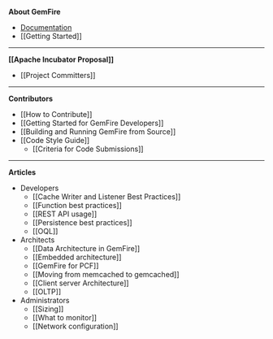 **About GemFire**
* [Documentation](http://gemfire.docs.pivotal.io)
* [[Getting Started]]
***
**[[Apache Incubator Proposal]]**
* [[Project Committers]]
***
**Contributors**
* [[How to Contribute]]
* [[Getting Started for GemFire Developers]]
* [[Building and Running GemFire from Source]]
* [[Code Style Guide]]
  * [[Criteria for Code Submissions]]

***
**Articles**
* Developers
  * [[Cache Writer and Listener Best Practices]]
  * [[Function best practices]]
  * [[REST API usage]]
  * [[Persistence best practices]]
  * [[OQL]]
* Architects
  * [[Data Architecture in GemFire]]
  * [[Embedded architecture]]
  * [[GemFire for PCF]]
  * [[Moving from memcached to gemcached]]
  * [[Client server Architecture]]
  * [[OLTP]]
* Administrators
  * [[Sizing]]
  * [[What to monitor]]
  * [[Network configuration]]


